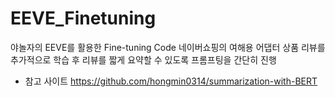 # EEVE_Finetuning

야놀자의 EEVE를 활용한 Fine-tuning Code
네이버쇼핑의 여해용 어댑터 상품 리뷰를 추가적으로 학습 후 리뷰를 짧게 요약할 수 있도록 프롬프팅을 간단히 진행 

* 참고 사이트
https://github.com/hongmin0314/summarization-with-BERT

